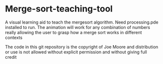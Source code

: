 # Merge-sort-teaching-tool

A visual learning aid to teach the mergesort algorithm. Need processing.pde installed to run. The animation will work for any combination of numbers really allowing the user to grasp how a merge sort works in different contexts

The code in this git repository is the copyright of Joe Moore and distribution or use is not allowed without explicit permission and without giving full credit

